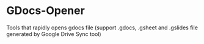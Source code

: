 # GDocs-Opener
Tools that rapidly opens gdocs file (support .gdocs, .gsheet and .gslides file generated by Google Drive Sync tool)
